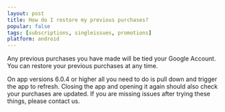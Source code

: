 ```yaml
---
layout: post
title: How do I restore my previous purchases?
popular: false
tags: [subscriptions, singleissues, promotions]
platform: android
---
```

Any previous purchases you have made will be tied your Google Account. You can restore your previous purchases at any time.

On app versions 6.0.4 or higher all you need to do is pull down and trigger the app to refresh. Closing the app and opening it again should also check your purchases are updated. If you are missing issues after trying these things, please contact us.